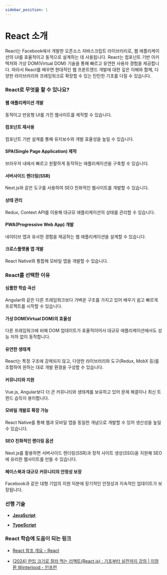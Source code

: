 ```yaml
---
sidebar_position: 1
---
```


# React 소개

React는 Facebook에서 개발한 오픈소스 자바스크립트 라이브러리로, 웹 애플리케이션의 UI를 효율적이고 동적으로 설계하는 데 사용됩니다. React는 컴포넌트 기반 아키텍처와 가상 DOM(Virtual DOM) 기술을 통해 빠르고 유연한 사용자 경험을 제공합니다. 따라서 React를 배우면 현대적인 웹 프론트엔드 개발에 대한 깊은 이해와 함께, 다양한 라이브러리와 프레임워크로 확장할 수 있는 탄탄한 기초를 다질 수 있습니다.

### **React로 무엇을 할 수 있나요?**

#### **웹 애플리케이션 개발**

동적이고 반응형 UI를 가진 웹사이트를 제작할 수 있습니다.

#### **컴포넌트 재사용**

컴포넌트 기반 설계를 통해 유지보수와 개발 효율성을 높일 수 있습니다.

#### **SPA(Single Page Application) 제작**

브라우저 내에서 빠르고 원활하게 동작하는 애플리케이션을 구축할 수 있습니다.

#### **서버사이드 렌더링(SSR)**

Next.js와 같은 도구를 사용하여 SEO 친화적인 웹사이트를 개발할 수 있습니다.

#### **상태 관리**

Redux, Context API를 이용해 대규모 애플리케이션의 상태를 관리할 수 있습니다.

#### **PWA(Progressive Web App) 개발**

네이티브 앱과 유사한 경험을 제공하는 웹 애플리케이션을 설계할 수 있습니다.

#### **크로스플랫폼 앱 개발**

React Native와 통합해 모바일 앱을 개발할 수 있습니다.

### **React를 선택한 이유**

#### **심플한 학습 곡선**

Angular와 같은 다른 프레임워크보다 가벼운 구조를 가지고 있어 배우기 쉽고 빠르게 프로젝트를 시작할 수 있습니다.

#### **가상 DOM(Virtual DOM)의 효율성**

다른 프레임워크에 비해 DOM 업데이트가 효율적이어서 대규모 애플리케이션에서도 성능 저하 없이 동작합니다.

#### **유연한 생태계**

React는 특정 구조에 강제되지 않고, 다양한 라이브러리와 도구(Redux, MobX 등)를 조합하여 원하는 대로 개발 환경을 구성할 수 있습니다.

#### **커뮤니티와 지원**

Vue.js, Angular보다 더 큰 커뮤니티와 생태계를 보유하고 있어 문제 해결이나 최신 트렌드 습득이 용이합니다.

#### **모바일 개발로 확장 가능**

React Native를 통해 웹과 모바일 앱을 동일한 개념으로 개발할 수 있어 생산성을 높일 수 있습니다.

#### **SEO 친화적인 렌더링 옵션**

Next.js를 활용하면 서버사이드 렌더링(SSR)과 정적 사이트 생성(SSG)을 지원해 SEO에 유리한 웹사이트를 만들 수 있습니다.

#### **페이스북과 대규모 커뮤니티의 안정성 보장**

Facebook과 같은 대형 기업의 지원 덕분에 장기적인 안정성과 지속적인 업데이트가 보장됩니다.

### 선행 기술

- [**JavaScript**](https://www.notion.so/JavaScript-16ecf11961688090a096cb5a60dc905b?pvs=21)

- [**TypeScript**](https://www.notion.so/TypeScript-14fcf119616880f49ec8e27bf8e16966?pvs=21)

### React 학습에 도움이 되는 링크

- [React 참조 개요 – React](https://ko.react.dev/reference/react)

- [[2024] 한입 크기로 잘라 먹는 리액트(React.js) : 기초부터 실전까지 강의 | 이정환 Winterlood - 인프런](https://www.inflearn.com/course/%ED%95%9C%EC%9E%85-%EB%A6%AC%EC%95%A1%ED%8A%B8)
